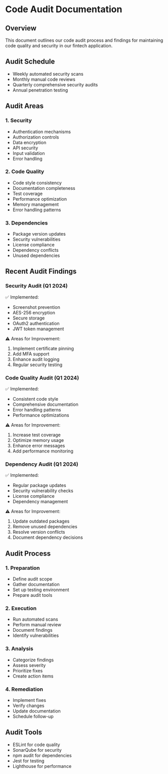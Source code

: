 # Code Audit Documentation

## Overview
This document outlines our code audit process and findings for maintaining code quality and security in our fintech application.

## Audit Schedule
- Weekly automated security scans
- Monthly manual code reviews
- Quarterly comprehensive security audits
- Annual penetration testing

## Audit Areas

### 1. Security
- Authentication mechanisms
- Authorization controls
- Data encryption
- API security
- Input validation
- Error handling

### 2. Code Quality
- Code style consistency
- Documentation completeness
- Test coverage
- Performance optimization
- Memory management
- Error handling patterns

### 3. Dependencies
- Package version updates
- Security vulnerabilities
- License compliance
- Dependency conflicts
- Unused dependencies

## Recent Audit Findings

### Security Audit (Q1 2024)
✅ Implemented:
- Screenshot prevention
- AES-256 encryption
- Secure storage
- OAuth2 authentication
- JWT token management

⚠️ Areas for Improvement:
1. Implement certificate pinning
2. Add MFA support
3. Enhance audit logging
4. Regular security testing

### Code Quality Audit (Q1 2024)
✅ Implemented:
- Consistent code style
- Comprehensive documentation
- Error handling patterns
- Performance optimizations

⚠️ Areas for Improvement:
1. Increase test coverage
2. Optimize memory usage
3. Enhance error messages
4. Add performance monitoring

### Dependency Audit (Q1 2024)
✅ Implemented:
- Regular package updates
- Security vulnerability checks
- License compliance
- Dependency management

⚠️ Areas for Improvement:
1. Update outdated packages
2. Remove unused dependencies
3. Resolve version conflicts
4. Document dependency decisions

## Audit Process

### 1. Preparation
- Define audit scope
- Gather documentation
- Set up testing environment
- Prepare audit tools

### 2. Execution
- Run automated scans
- Perform manual review
- Document findings
- Identify vulnerabilities

### 3. Analysis
- Categorize findings
- Assess severity
- Prioritize fixes
- Create action items

### 4. Remediation
- Implement fixes
- Verify changes
- Update documentation
- Schedule follow-up

## Audit Tools
- ESLint for code quality
- SonarQube for security
- npm audit for dependencies
- Jest for testing
- Lighthouse for performance
